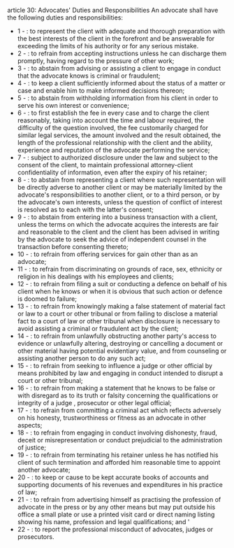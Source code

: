 article 30: Advocates&#39; Duties and Responsibilities
An advocate shall have the following duties and responsibilities:
<ul>
			<li>1 - : to represent the client with adequate and thorough preparation with the best interests of the client in the forefront and be answerable for exceeding the limits of his authority or for any serious mistake.<ul>
			</ul></li>			<li>2 - : to refrain from accepting instructions unless he can discharge them promptly, having regard to the pressure of other work;<ul>
			</ul></li>			<li>3 - : to abstain from advising or assisting a client to engage in conduct that the advocate knows is criminal or fraudulent;<ul>
			</ul></li>			<li>4 - : to keep a client sufficiently informed about the status of a matter or case and enable him to make informed decisions thereon;<ul>
			</ul></li>			<li>5 - : to abstain from withholding information from his client in order to serve his own interest or convenience;<ul>
			</ul></li>			<li>6 - : to first establish the fee in every case and to charge the client reasonably, taking into account the time and labour required, the difficulty of the question involved, the fee customarily charged for similar legal services, the amount involved and the result obtained, the length of the professional relationship with the client and the ability, experience and reputation of the advocate performing the service;<ul>
			</ul></li>			<li>7 - : subject to authorized disclosure under the law and subject to the consent of the client, to maintain professional attorney-client confidentiality of information, even after the expiry of his retainer;<ul>
			</ul></li>			<li>8 - : to abstain from representing a client where such representation will be directly adverse to another client or may be materially limited by the advocate&#39;s responsibilities to another client, or to a third person, or by the advocate&#39;s own interests, unless the question of conflict of interest is resolved as to each with the latter&#39;s consent;<ul>
			</ul></li>			<li>9 - : to abstain from entering into a business transaction with a client, unless the terms on which the advocate acquires the interests are fair and reasonable to the client and the client has been advised in writing by the advocate to seek the advice of independent counsel in the transaction before consenting thereto;<ul>
			</ul></li>			<li>10 - : to refrain from offering services for gain other than as an advocate;<ul>
			</ul></li>			<li>11 - : to refrain from discriminating on grounds of race, sex, ethnicity or religion in his dealings with his employees and clients;<ul>
			</ul></li>			<li>12 - : to refrain from filing a suit or conducting a defence on behalf of his client when he knows or when it is obvious that such action or defence is doomed to failure;<ul>
			</ul></li>			<li>13 - : to refrain from knowingly making a false statement of material fact or law to a court or other tribunal or from failing to disclose a material fact to a court of law or other tribunal when disclosure is necessary to avoid assisting a criminal or fraudulent act by the client;<ul>
			</ul></li>			<li>14 - : to refrain from unlawfully obstructing another party&#39;s access to evidence or unlawfully altering, destroying or cancelling a document or other material having potential evidentiary value, and from counseling or assisting another person to do any such act;<ul>
			</ul></li>			<li>15 - : to refrain from seeking to influence a judge or other official by means prohibited by law and engaging in conduct intended to disrupt a court or other tribunal;<ul>
			</ul></li>			<li>16 - : to refrain from making a statement that he knows to be false or with disregard as to its truth or falsity concerning the qualifications or integrity of a judge , prosecutor or other legal official;<ul>
			</ul></li>			<li>17 - : to refrain from committing a criminal act which reflects adversely on his honesty, trustworthiness or fitness as an advocate in other aspects;<ul>
			</ul></li>			<li>18 - : to refrain from engaging in conduct involving dishonesty, fraud, deceit or misrepresentation or conduct prejudicial to the administration of justice;<ul>
			</ul></li>			<li>19 - : to refrain from terminating his retainer unless he has notified his client of such termination and afforded him reasonable time to appoint another advocate;<ul>
			</ul></li>			<li>20 - : to keep or cause to be kept accurate books of accounts and supporting documents of his revenues and expenditures in his practice of law;<ul>
			</ul></li>			<li>21 - : to refrain from advertising himself as practising the profession of advocate in the press or by any other means but may put outside his office a small plate or use a printed visit card or direct naming listing showing his name, profession and legal qualifications; and	&#39;<ul>
			</ul></li>			<li>22 - : to report the professional misconduct of advocates, judges or prosecutors.<ul>
			</ul></li></ul>
